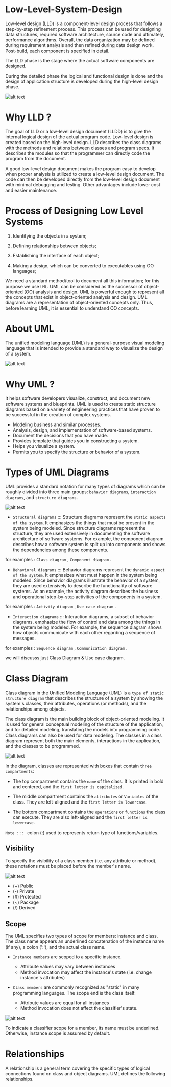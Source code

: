# Low-Level-System-Design

Low-level design (LLD) is a component-level design process that follows a step-by-step refinement process. This process can be used for designing data structures, required software architecture, source code and ultimately, performance algorithms. Overall, the data organization may be defined during requirement analysis and then refined during data design work. Post-build, each component is specified in detail.

The LLD phase is the stage where the actual software components are designed.

During the detailed phase the logical and functional design is done and the design of application structure is developed during the high-level design phase. 

![alt text](image.png)


# Why LLD ?

The goal of LLD or a low-level design document (LLDD) is to give the internal logical design of the actual program code. Low-level design is created based on the high-level design. LLD describes the class diagrams with the methods and relations between classes and program specs. It describes the modules so that the programmer can directly code the program from the document.

A good low-level design document makes the program easy to develop when proper analysis is utilized to create a low-level design document. The code can then be developed directly from the low-level design document with minimal debugging and testing. Other advantages include lower cost and easier maintenance.



# Process of Designing Low Level Systems

1. Identifying the objects in a system;

2. Defining relationships between objects;

3. Establishing the interface of each object;

4. Making a design, which can be converted to executables using OO languages;

We need a standard method/tool to document all this information; for this purpose we use `UML`. 
UML can be considered as the successor of object-oriented (OO) analysis and design. UML is powerful enough to represent all the concepts that exist in object-oriented analysis and design. UML diagrams are a representation of object-oriented concepts only. Thus, before learning UML, it is essential to understand OO concepts.


# About UML

The unified modeling language (UML) is a general-purpose visual modeling language that is intended to provide a standard way to visualize the design of a system.

![alt text](image-1.png)

# Why UML ?

It helps software developers visualize, construct, and document new software systems and blueprints. UML is used to create static structure diagrams based on a variety of engineering practices that have proven to be successful in the creation of complex systems.

- Modeling business and similar processes.
- Analysis, design, and implementation of software-based systems.
- Document the decisions that you have made.
- Provides template that guides you in constructing a system.
- Helps you visualize a system.
- Permits you to specify the structure or behavior of a system.


# Types of UML Diagrams

UML provides a standard notation for many types of diagrams which can be roughly divided into three main groups: `behavior diagrams`, `interaction diagrams`, and `structure diagrams`. 

![alt text](image-2.png)


- `Structural diagrams` :::  Structure diagrams represent the `static aspects of the system`. It emphasizes the things that must be present in the system being modeled. Since structure diagrams represent the structure, they are used extensively in documenting the software architecture of software systems. For example, the component diagram describes how a software system is split up into components and shows the dependencies among these components. 

for examples : `Class diagram` , `Component diagram` .


- `Behavioral diagrams` ::: Behavior diagrams represent the `dynamic aspect of the system`. It emphasizes what must happen in the system being modeled. Since behavior diagrams illustrate the behavior of a system, they are used extensively to describe the functionality of software systems. As an example, the activity diagram describes the business and operational step-by-step activities of the components in a system. 

for examples : `Activity diagram` , `Use case diagram` .


- `Interaction diagrams` ::: Interaction diagrams, a subset of behavior diagrams, emphasize the flow of control and data among the things in the system being modeled. For example, the sequence diagram shows how objects communicate with each other regarding a sequence of messages. 

for examples : `Sequence diagram` , `Communication diagram` .



we will discusss just Class Diagram & Use case diagram.


# Class Diagram

Class diagram in the Unified Modeling Language (UML) is a `type of static structure diagram` that describes the structure of a system by showing the system's classes, their attributes, operations (or methods), and the relationships among objects. 

The class diagram is the main building block of object-oriented modeling. It is used for general conceptual modeling of the structure of the application, and for detailed modeling, translating the models into programming code. Class diagrams can also be used for data modeling. The classes in a class diagram represent both the main elements, interactions in the application, and the classes to be programmed. 

![alt text](image-6.png)


In the diagram, classes are represented with boxes that contain `three compartments`: 

- The top compartment contains the `name` of the class. It is printed in bold and centered, and the `first letter is capitalized`.

- The middle compartment contains the `attributes` or `Variables` of the class. They are left-aligned and the `first letter is lowercase`.

- The bottom compartment contains the `operations` or `functions` the class can execute. They are also left-aligned and the `first letter is lowercase`.

`Note ::: ` colon (:) used to represents return type of functions/variables.


## Visibility

To specify the visibility of a class member (i.e. any attribute or method), these notations must be placed before the member's name.

![alt text](image-4.png) 

- (+) Public
- (-) Private
- (#) Protected
- (~) Package
- (/) Derived

## Scope

The UML specifies two types of scope for members: instance and class. The class name appears an underlined concatenation of the instance name (if any), a colon (':'), and the actual class name.

- `Instance members` are scoped to a specific instance.
     - Attribute values may vary between instances
     - Method invocation may affect the instance's state (i.e. change instance's attributes)

- `Class members` are commonly recognized as "static" in many programming languages. The scope end is the class itself. 
     - Attribute values are equal for all instances
     - Method invocation does not affect the classifier's state.

![alt text](image-3.png)

To indicate a classifier scope for a member, its name must be underlined. Otherwise, instance scope is assumed by default. 



# Relationships

A relationship is a general term covering the specific types of logical connections found on class and object diagrams. UML defines the following relationships.








